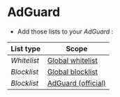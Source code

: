 # AdGuard

- Add those lists to your _AdGuard_ :

| List type  | Scope |
| ------------- | ------------- |
| _Whitelist_ | [Global whitelist](https://raw.githubusercontent.com/TheKartman/Resources/main/System/AdGuard/Whitelist.txt) |
| _Blocklist_ | [Global blocklist](https://raw.githubusercontent.com/TheKartman/Resources/main/System/AdGuard/Blocklist.txt) |
| _Blocklist_ | [AdGuard (official)](https://raw.githubusercontent.com/TheKartman/Resources/main/System/AdGuard/Blocklist_AdGuard.txt) |
